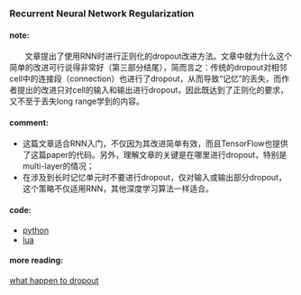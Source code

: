 ### Recurrent Neural Network Regularization
#### note:
  
&nbsp;&nbsp;&nbsp;&nbsp;&nbsp;&nbsp;&nbsp;文章提出了使用RNN时进行正则化的dropout改进方法。文章中就为什么这个简单的改进可行说得非常好（第三部分结尾），简而言之：传统的dropout对相邻cell中的连接段（connection）也进行了dropout，从而导致“记忆”的丢失，而作者提出的改进只对cell的输入和输出进行dropout，因此既达到了正则化的要求，又不至于丢失long range学到的内容。
#### comment:
  
* 这篇文章适合RNN入门，不仅因为其改进简单有效，而且TensorFlow也提供了这篇paper的代码。另外，理解文章的关键是在哪里进行dropout，特别是multi-layer的情况；
* 在涉及到长时记忆单元时不要进行dropout，仅对输入或输出部分dropout，这个策略不仅适用RNN，其他深度学习算法一样适合。

#### code: 
* [python](https://github.com/tensorflow/models/blob/master/tutorials/rnn/ptb/ptb_word_lm.py)
* [lua](https://github.com/wojzaremba/lstm)

#### more reading:
[what happen to dropout](https://www.reddit.com/r/MachineLearning/comments/5l3f1c/d_what_happened_to_dropout/)
